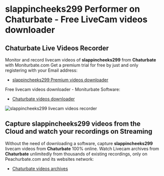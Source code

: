 # slappincheeks299 Performer on Chaturbate - Free LiveCam videos downloader

## Chaturbate Live Videos Recorder

Monitor and record livecam videos of **slappincheeks299** from **Chaturbate** with Moniturbate.com
Get a premium trial for free by just and only registering with your Email address:
* [slappincheeks299 Premium videos downloader](https://moniturbate.com/request-demo-licence-key.html)

Free livecam videos downloader - Moniturbate Software:
* [Chaturbate videos downloader](https://moniturbate.com/moniturbate-download-software.html)

![slappincheeks299 livecam videos recorder](https://peachurnet.com/templates/moniturbate-software.png)


## Capture slappincheeks299 videos from the Cloud and watch your recordings on Streaming

Without the need of downloading a software, capture **slappincheeks299** livecam videos from **Chaturbate** 100% online.
Watch Livecam archives from **Chaturbate** unlimitedly from thousands of existing recordings, only on Peachurbate.com and its websites network:
* [Chaturbate videos archives](https://peachurnet.com/)